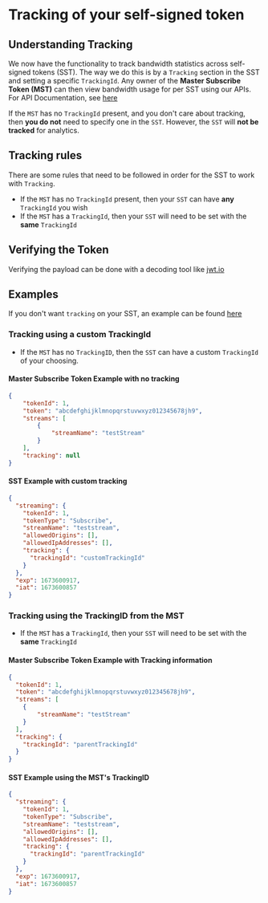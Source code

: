 # Tracking of your self-signed token


## Understanding Tracking
We now have the functionality to track bandwidth statistics across self-signed tokens (SST). The way we do this is by a `Tracking` section in the SST and setting a specific `TrackingId`.
Any owner of the **Master Subscribe Token (MST)** can then view bandwidth usage for per SST using our APIs. For API Documentation, see [here](webaddress)

If the `MST` has no `TrackingId` present, and you don't care about tracking, then **you do not** need to specify one in the `SST`. However, the `SST` will **not be tracked** for analytics.

## Tracking rules

There are some rules that need to be followed in order for the SST to work with `Tracking`.
* If the `MST` has no `TrackingId` present, then your `SST` can have **any** `TrackingId` you wish
* If the `MST` has a `TrackingId`, then your `SST` will need to be set with the **same** `TrackingId`

## Verifying the Token

Verifying the payload can be done with a decoding tool like [jwt.io](http://jwt.io)

## Examples

If you don't want `tracking` on your SST, an example can be found [here](jwt.md)

### Tracking using a custom TrackingId
* If the `MST` has no `TrackingID`, then the `SST` can have a custom `TrackingId` of your choosing.

#### Master Subscribe Token Example with no tracking
```json
{
    "tokenId": 1,
    "token": "abcdefghijklmnopqrstuvwxyz012345678jh9",
    "streams": [
        {
            "streamName": "testStream"
        }
    ],
    "tracking": null
}
````

#### SST Example with custom tracking

```json
{
  "streaming": {
    "tokenId": 1,
    "tokenType": "Subscribe",
    "streamName": "teststream",
    "allowedOrigins": [],
    "allowedIpAddresses": [],
    "tracking": {
      "trackingId": "customTrackingId"
    }
  },
  "exp": 1673600917,
  "iat": 1673600857
}
```

### Tracking using the TrackingID from the MST
* If the `MST` has a `TrackingId`, then your `SST` will need to be set with the **same** `TrackingId`

#### Master Subscribe Token Example with Tracking information
```json
{
  "tokenId": 1,
  "token": "abcdefghijklmnopqrstuvwxyz012345678jh9",
  "streams": [
    {
        "streamName": "testStream"
    }
  ],
  "tracking": {
    "trackingId": "parentTrackingId"
  }
}
```

#### SST Example using the MST's TrackingID

```json
{
  "streaming": {
    "tokenId": 1,
    "tokenType": "Subscribe",
    "streamName": "teststream",
    "allowedOrigins": [],
    "allowedIpAddresses": [],
    "tracking": {
      "trackingId": "parentTrackingId"
    }
  },
  "exp": 1673600917,
  "iat": 1673600857
}
```